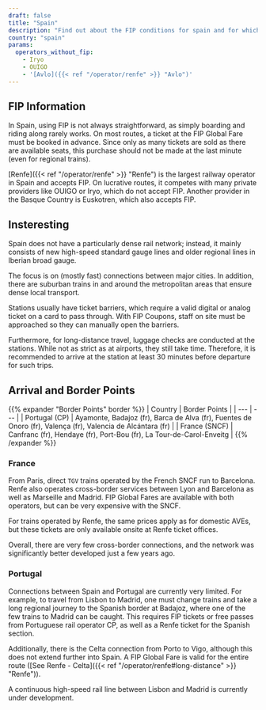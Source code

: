 ```yaml
---
draft: false
title: "Spain"
description: "Find out about the FIP conditions for spain and for which operators you can benefit from discounts."
country: "spain"
params:
  operators_without_fip:
    - Iryo
    - OUIGO
    - '[Avlo]({{< ref "/operator/renfe" >}} "Avlo")'
---
```


## FIP Information

In Spain, using FIP is not always straightforward, as simply boarding and riding along rarely works. On most routes, a ticket at the FIP Global Fare must be booked in advance. Since only as many tickets are sold as there are available seats, this purchase should not be made at the last minute (even for regional trains).

[Renfe]({{< ref "/operator/renfe" >}} "Renfe") is the largest railway operator in Spain and accepts FIP. On lucrative routes, it competes with many private providers like OUIGO or Iryo, which do not accept FIP. Another provider in the Basque Country is Euskotren, which also accepts FIP.

## Insteresting

Spain does not have a particularly dense rail network; instead, it mainly consists of new high-speed standard gauge lines and older regional lines in Iberian broad gauge.

The focus is on (mostly fast) connections between major cities. In addition, there are suburban trains in and around the metropolitan areas that ensure dense local transport.

Stations usually have ticket barriers, which require a valid digital or analog ticket on a card to pass through. With FIP Coupons, staff on site must be approached so they can manually open the barriers.

Furthermore, for long-distance travel, luggage checks are conducted at the stations. While not as strict as at airports, they still take time. Therefore, it is recommended to arrive at the station at least 30 minutes before departure for such trips.

## Arrival and Border Points

{{% expander "Border Points" border %}}
| Country | Border Points |
| --- | --- |
| Portugal (CP) | Ayamonte, Badajoz (fr), Barca de Alva (fr), Fuentes de Onoro (fr), Valença (fr), Valencia de Alcántara (fr) |
| France (SNCF) | Canfranc (fr), Hendaye (fr), Port-Bou (fr), La Tour-de-Carol-Enveitg |
{{% /expander %}}

### France

From Paris, direct `TGV` trains operated by the French SNCF run to Barcelona. Renfe also operates cross-border services between Lyon and Barcelona as well as Marseille and Madrid. FIP Global Fares are available with both operators, but can be very expensive with the SNCF.

For trains operated by Renfe, the same prices apply as for domestic AVEs, but these tickets are only available onsite at Renfe ticket offices.

Overall, there are very few cross-border connections, and the network was significantly better developed just a few years ago.

### Portugal

Connections between Spain and Portugal are currently very limited. For example, to travel from Lisbon to Madrid, one must change trains and take a long regional journey to the Spanish border at Badajoz, where one of the few trains to Madrid can be caught. This requires FIP tickets or free passes from Portuguese rail operator CP, as well as a Renfe ticket for the Spanish section.

Additionally, there is the Celta connection from Porto to Vigo, although this does not extend further into Spain. A FIP Global Fare is valid for the entire route ([See Renfe - Celta]({{< ref "/operator/renfe#long-distance" >}} "Renfe")).

A continuous high-speed rail line between Lisbon and Madrid is currently under development.
